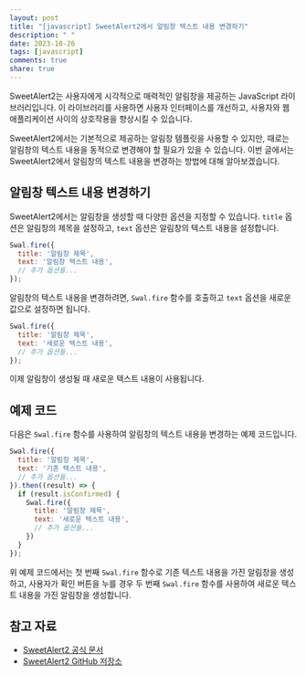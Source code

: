 ```yaml
---
layout: post
title: "[javascript] SweetAlert2에서 알림창 텍스트 내용 변경하기"
description: " "
date: 2023-10-26
tags: [javascript]
comments: true
share: true
---
```


SweetAlert2는 사용자에게 시각적으로 매력적인 알림창을 제공하는 JavaScript 라이브러리입니다. 이 라이브러리를 사용하면 사용자 인터페이스를 개선하고, 사용자와 웹 애플리케이션 사이의 상호작용을 향상시킬 수 있습니다.

SweetAlert2에서는 기본적으로 제공하는 알림창 템플릿을 사용할 수 있지만, 때로는 알림창의 텍스트 내용을 동적으로 변경해야 할 필요가 있을 수 있습니다. 이번 글에서는 SweetAlert2에서 알림창의 텍스트 내용을 변경하는 방법에 대해 알아보겠습니다.

## 알림창 텍스트 내용 변경하기

SweetAlert2에서는 알림창을 생성할 때 다양한 옵션을 지정할 수 있습니다. `title` 옵션은 알림창의 제목을 설정하고, `text` 옵션은 알림창의 텍스트 내용을 설정합니다.

```javascript
Swal.fire({
  title: '알림창 제목',
  text: '알림창 텍스트 내용',
  // 추가 옵션들...
});
```

알림창의 텍스트 내용을 변경하려면, `Swal.fire` 함수를 호출하고 `text` 옵션을 새로운 값으로 설정하면 됩니다.

```javascript
Swal.fire({
  title: '알림창 제목',
  text: '새로운 텍스트 내용',
  // 추가 옵션들...
});
```

이제 알림창이 생성될 때 새로운 텍스트 내용이 사용됩니다.

## 예제 코드

다음은 `Swal.fire` 함수를 사용하여 알림창의 텍스트 내용을 변경하는 예제 코드입니다.

```javascript
Swal.fire({
  title: '알림창 제목',
  text: '기존 텍스트 내용',
  // 추가 옵션들...
}).then((result) => {
  if (result.isConfirmed) {
    Swal.fire({
      title: '알림창 제목',
      text: '새로운 텍스트 내용',
      // 추가 옵션들...
    })
  }
});
```

위 예제 코드에서는 첫 번째 `Swal.fire` 함수로 기존 텍스트 내용을 가진 알림창을 생성하고, 사용자가 확인 버튼을 누를 경우 두 번째 `Swal.fire` 함수를 사용하여 새로운 텍스트 내용을 가진 알림창을 생성합니다.

## 참고 자료

- [SweetAlert2 공식 문서](https://sweetalert2.github.io/)
- [SweetAlert2 GitHub 저장소](https://github.com/sweetalert2/sweetalert2)